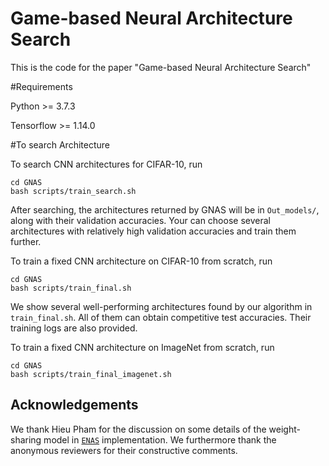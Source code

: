 # Game-based Neural Architecture Search

This is the code for the paper "Game-based Neural Architecture Search"

#Requirements

Python >= 3.7.3

Tensorflow >= 1.14.0

#To search Architecture

To search CNN architectures for CIFAR-10, run
```
cd GNAS
bash scripts/train_search.sh
```

After searching, the architectures returned by GNAS will be in ```Out_models/```, along with their validation accuracies. Your can choose several architectures with relatively high validation accuracies and train them further.

To train a fixed CNN architecture on CIFAR-10 from scratch, run
```
cd GNAS
bash scripts/train_final.sh
```
We show several well-performing architectures found by our algorithm in ```train_final.sh```. All of them can obtain competitive test accuracies. Their training logs are also provided.

To train a fixed CNN architecture on ImageNet from scratch, run
```
cd GNAS
bash scripts/train_final_imagenet.sh
```


## Acknowledgements
We thank Hieu Pham for the discussion on some details of the weight-sharing model in [`ENAS`](https://github.com/melodyguan/enas) implementation. 
We furthermore thank the anonymous reviewers for their constructive comments.

